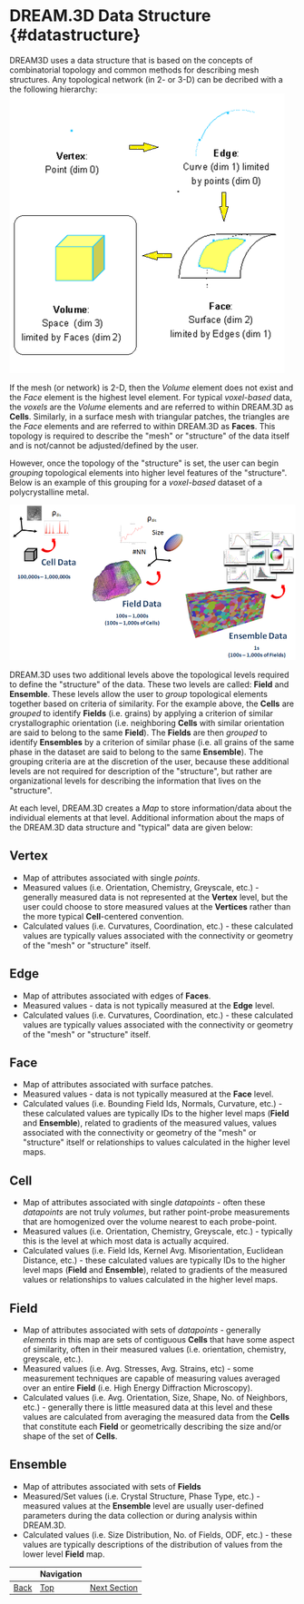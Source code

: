 DREAM.3D Data Structure {#datastructure}
=========

DREAM3D uses a data structure that is based on the concepts of combinatorial topology and common methods for describing mesh structures.  Any topological network (in 2- or 3-D) can be decribed with a the following hierarchy:
![](Images/DataStructure-2.png)

If the mesh (or network) is 2-D, then the *Volume* element does not exist and the *Face* element is the highest level element. For typical *voxel-based* data, the *voxels* are the *Volume* elements and are referred to within DREAM.3D as **Cells**.  Similarly, in a surface mesh with triangular patches, the triangles are the *Face* elements and are referred to within DREAM.3D as **Faces**.  This topology is required to describe the "mesh" or "structure" of the data itself and is not/cannot be adjusted/defined by the user. 

However, once the topology of the "structure" is set, the user can begin *grouping* topological elements into higher level features of the "structure".  Below is an example of this grouping for a *voxel-based* dataset of a polycrystalline metal.

![DREAM.3D Data Structure](Images/DataStructure-1.png)

DREAM.3D uses two additional levels above the topological levels required to define the "structure" of the data.  These two levels are called: **Field** and **Ensemble**.  These levels allow the user to *group* topological elements together based on criteria of similarity.  For the example above, the **Cells** are *grouped* to identify **Fields** (i.e. grains) by applying a criterion of similar crystallographic orientation (i.e. neighboring **Cells** with similar orientation are said to belong to the same **Field**).  The **Fields** are then *grouped* to identify **Ensembles** by a criterion of similar phase (i.e. all grains of the same phase in the dataset are said to belong to the same **Ensemble**).  The grouping criteria are at the discretion of the user, because these additional levels are not required for description of the "structure", but rather are organizational levels for describing the information that lives on the "structure".  

At each level, DREAM.3D creates a *Map* to store information/data about the individual elements at that level.  Additional information about the maps of the DREAM.3D data structure and "typical" data are given below:

## Vertex ##
  - Map of attributes associated with single *points*.    
  - Measured values (i.e. Orientation, Chemistry, Greyscale, etc.) - generally measured data is not represented at the **Vertex** level, but the user could choose to store measured values at the **Vertices** rather than the more typical **Cell**-centered convention.
  - Calculated values (i.e. Curvatures, Coordination, etc.) - these calculated values are typically values associated with the connectivity or geometry of the "mesh" or "structure" itself. 

## Edge ##
  - Map of attributes associated with edges of **Faces**.    
  - Measured values - data is not typically measured at the **Edge** level.
  - Calculated values (i.e. Curvatures, Coordination, etc.) - these calculated values are typically values associated with the connectivity or geometry of the "mesh" or "structure" itself. 

## Face ##
  - Map of attributes associated with surface patches.    
  - Measured values - data is not typically measured at the **Face** level.
  - Calculated values (i.e. Bounding Field Ids, Normals, Curvature, etc.) - these calculated values are typically IDs to the higher level maps (**Field** and **Ensemble**), related to gradients of the measured values, values associated with the connectivity or geometry of the "mesh" or "structure" itself or relationships to values calculated in the higher level maps. 

## Cell ##
  - Map of attributes associated with single *datapoints* - often these *datapoints* are not truly *volumes*, but rather point-probe measurements that are homogenized over the volume nearest to each probe-point.    
  - Measured values (i.e. Orientation, Chemistry, Greyscale, etc.) - typically this is the level at which most data is actually acquired.
  - Calculated values (i.e. Field Ids, Kernel Avg. Misorientation, Euclidean Distance, etc.) - these calculated values are typically IDs to the higher level maps (**Field** and **Ensemble**), related to gradients of the measured values or relationships to values calculated in the higher level maps. 


## Field ##
  - Map of attributes associated with sets of *datapoints* - generally *elements* in this map are sets of contiguous **Cells** that have some aspect of similarity, often in their measured values (i.e. orientation, chemistry, greyscale, etc.).
  - Measured values (i.e. Avg. Stresses, Avg. Strains, etc) - some measurement techniques are capable of measuring values averaged over an entire **Field** (i.e. High Energy Diffraction Microscopy). 
  - Calculated values (i.e. Avg. Orientation, Size, Shape, No. of Neighbors, etc.) - generally there is little measured data at this level and these values are calculated from averaging the measured data from the **Cells** that constitute each **Field** or geometrically describing the size and/or shape of the set of **Cells**.


## Ensemble ##
  - Map of attributes associated with sets of **Fields**
  - Measured/Set values (i.e. Crystal Structure, Phase Type, etc.) - measured values at the **Ensemble** level are usually user-defined parameters during the data collection or during analysis within DREAM.3D.
  - Calculated values (i.e. Size Distribution, No. of Fields, ODF, etc.) - these values are typically descriptions of the distribution of values from the lower level **Field** map.  



|   | Navigation |    |
|----|---------|------|
| [Back](acknowledgements.html) | [Top](index.html) | [Next Section](supportedfileformats.html) |
